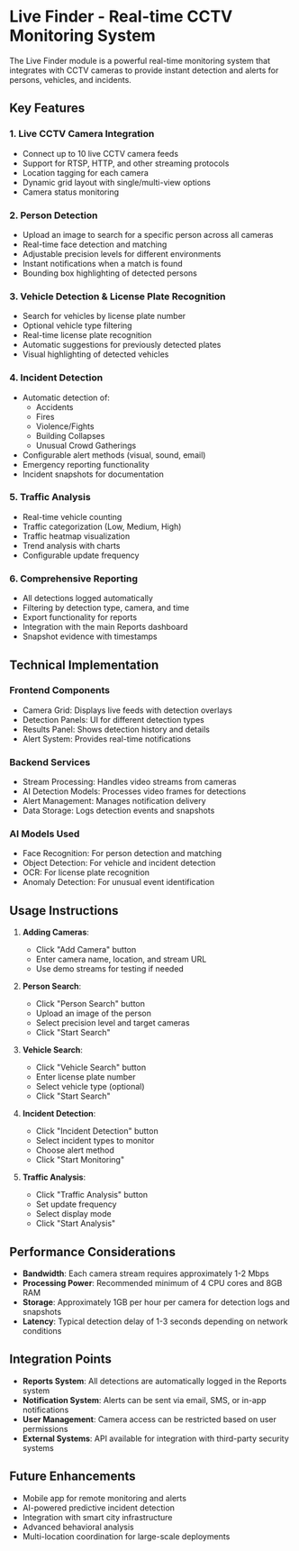 # Live Finder - Real-time CCTV Monitoring System

The Live Finder module is a powerful real-time monitoring system that integrates with CCTV cameras to provide instant detection and alerts for persons, vehicles, and incidents.

## Key Features

### 1. Live CCTV Camera Integration
- Connect up to 10 live CCTV camera feeds
- Support for RTSP, HTTP, and other streaming protocols
- Location tagging for each camera
- Dynamic grid layout with single/multi-view options
- Camera status monitoring

### 2. Person Detection
- Upload an image to search for a specific person across all cameras
- Real-time face detection and matching
- Adjustable precision levels for different environments
- Instant notifications when a match is found
- Bounding box highlighting of detected persons

### 3. Vehicle Detection & License Plate Recognition
- Search for vehicles by license plate number
- Optional vehicle type filtering
- Real-time license plate recognition
- Automatic suggestions for previously detected plates
- Visual highlighting of detected vehicles

### 4. Incident Detection
- Automatic detection of:
  - Accidents
  - Fires
  - Violence/Fights
  - Building Collapses
  - Unusual Crowd Gatherings
- Configurable alert methods (visual, sound, email)
- Emergency reporting functionality
- Incident snapshots for documentation

### 5. Traffic Analysis
- Real-time vehicle counting
- Traffic categorization (Low, Medium, High)
- Traffic heatmap visualization
- Trend analysis with charts
- Configurable update frequency

### 6. Comprehensive Reporting
- All detections logged automatically
- Filtering by detection type, camera, and time
- Export functionality for reports
- Integration with the main Reports dashboard
- Snapshot evidence with timestamps

## Technical Implementation

### Frontend Components
- Camera Grid: Displays live feeds with detection overlays
- Detection Panels: UI for different detection types
- Results Panel: Shows detection history and details
- Alert System: Provides real-time notifications

### Backend Services
- Stream Processing: Handles video streams from cameras
- AI Detection Models: Processes video frames for detections
- Alert Management: Manages notification delivery
- Data Storage: Logs detection events and snapshots

### AI Models Used
- Face Recognition: For person detection and matching
- Object Detection: For vehicle and incident detection
- OCR: For license plate recognition
- Anomaly Detection: For unusual event identification

## Usage Instructions

1. **Adding Cameras**:
   - Click "Add Camera" button
   - Enter camera name, location, and stream URL
   - Use demo streams for testing if needed

2. **Person Search**:
   - Click "Person Search" button
   - Upload an image of the person
   - Select precision level and target cameras
   - Click "Start Search"

3. **Vehicle Search**:
   - Click "Vehicle Search" button
   - Enter license plate number
   - Select vehicle type (optional)
   - Click "Start Search"

4. **Incident Detection**:
   - Click "Incident Detection" button
   - Select incident types to monitor
   - Choose alert method
   - Click "Start Monitoring"

5. **Traffic Analysis**:
   - Click "Traffic Analysis" button
   - Set update frequency
   - Select display mode
   - Click "Start Analysis"

## Performance Considerations

- **Bandwidth**: Each camera stream requires approximately 1-2 Mbps
- **Processing Power**: Recommended minimum of 4 CPU cores and 8GB RAM
- **Storage**: Approximately 1GB per hour per camera for detection logs and snapshots
- **Latency**: Typical detection delay of 1-3 seconds depending on network conditions

## Integration Points

- **Reports System**: All detections are automatically logged in the Reports system
- **Notification System**: Alerts can be sent via email, SMS, or in-app notifications
- **User Management**: Camera access can be restricted based on user permissions
- **External Systems**: API available for integration with third-party security systems

## Future Enhancements

- Mobile app for remote monitoring and alerts
- AI-powered predictive incident detection
- Integration with smart city infrastructure
- Advanced behavioral analysis
- Multi-location coordination for large-scale deployments